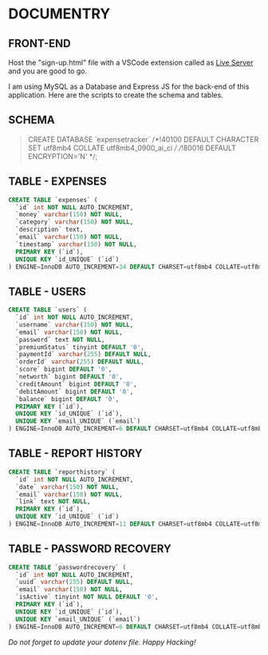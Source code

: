 # DOCUMENTRY

## FRONT-END

Host the "sign-up.html" file with a VSCode extension called as [Live Server](https://marketplace.visualstudio.com/items?itemName=ritwickdey.LiveServer) and you are good to go.

I am using MySQL as a Database and Express JS for the back-end of this application. Here are the scripts to create the schema and tables.
## SCHEMA

>CREATE DATABASE \`expensetracker\` /*!40100 DEFAULT CHARACTER SET utf8mb4 COLLATE utf8mb4_0900_ai_ci */ /*!80016 DEFAULT ENCRYPTION='N' */;

## TABLE - EXPENSES

``` sql
CREATE TABLE `expenses` (
  `id` int NOT NULL AUTO_INCREMENT,
  `money` varchar(150) NOT NULL,
  `category` varchar(150) NOT NULL,
  `description` text,
  `email` varchar(150) NOT NULL,
  `timestamp` varchar(150) NOT NULL,
  PRIMARY KEY (`id`),
  UNIQUE KEY `id_UNIQUE` (`id`)
) ENGINE=InnoDB AUTO_INCREMENT=34 DEFAULT CHARSET=utf8mb4 COLLATE=utf8mb4_0900_ai_ci;
```


## TABLE - USERS

``` sql
CREATE TABLE `users` (
  `id` int NOT NULL AUTO_INCREMENT,
  `username` varchar(150) NOT NULL,
  `email` varchar(150) NOT NULL,
  `password` text NOT NULL,
  `premiumStatus` tinyint DEFAULT '0',
  `paymentId` varchar(255) DEFAULT NULL,
  `orderId` varchar(255) DEFAULT NULL,
  `score` bigint DEFAULT '0',
  `networth` bigint DEFAULT '0',
  `creditAmount` bigint DEFAULT '0',
  `debitAmount` bigint DEFAULT '0',
  `balance` bigint DEFAULT '0',
  PRIMARY KEY (`id`),
  UNIQUE KEY `id_UNIQUE` (`id`),
  UNIQUE KEY `email_UNIQUE` (`email`)
) ENGINE=InnoDB AUTO_INCREMENT=6 DEFAULT CHARSET=utf8mb4 COLLATE=utf8mb4_0900_ai_ci;
```

## TABLE - REPORT HISTORY

``` sql
CREATE TABLE `reporthistory` (
  `id` int NOT NULL AUTO_INCREMENT,
  `date` varchar(150) NOT NULL,
  `email` varchar(150) NOT NULL,
  `link` text NOT NULL,
  PRIMARY KEY (`id`),
  UNIQUE KEY `id_UNIQUE` (`id`)
) ENGINE=InnoDB AUTO_INCREMENT=11 DEFAULT CHARSET=utf8mb4 COLLATE=utf8mb4_0900_ai_ci;
```

## TABLE - PASSWORD RECOVERY

``` sql
CREATE TABLE `passwordrecovery` (
  `id` int NOT NULL AUTO_INCREMENT,
  `uuid` varchar(255) DEFAULT NULL,
  `email` varchar(150) NOT NULL,
  `isActive` tinyint NOT NULL DEFAULT '0',
  PRIMARY KEY (`id`),
  UNIQUE KEY `id_UNIQUE` (`id`),
  UNIQUE KEY `email_UNIQUE` (`email`)
) ENGINE=InnoDB AUTO_INCREMENT=6 DEFAULT CHARSET=utf8mb4 COLLATE=utf8mb4_0900_ai_ci;
```
*Do not forget to update your dotenv file.*
*Happy Hacking!*
